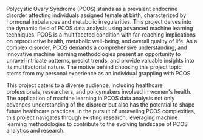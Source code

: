 Polycystic Ovary Syndrome (PCOS) stands as a prevalent endocrine disorder affecting individuals assigned female at birth, characterized by hormonal imbalances and metabolic irregularities. This project delves into the dynamic field of PCOS data analysis using advanced machine learning techniques. PCOS is a multifaceted condition with far-reaching implications on reproductive health, metabolic well-being, and overall quality of life. As a complex disorder, PCOS demands a comprehensive understanding, and innovative machine learning methodologies present an opportunity to unravel intricate patterns, predict trends, and provide valuable insights into its multifactorial nature. The motive behind choosing this project topic stems from my personal experience as an individual grappling with PCOS.

This project caters to a diverse audience, including healthcare professionals, researchers, and policymakers involved in women's health. The application of machine learning in PCOS data analysis not only advances understanding of the disorder but also has the potential to shape future healthcare practices. In the pursuit of unraveling PCOS complexities, this project navigates through existing research, leveraging machine learning methodologies to contribute to the evolving landscape of PCOS analytics and research.
